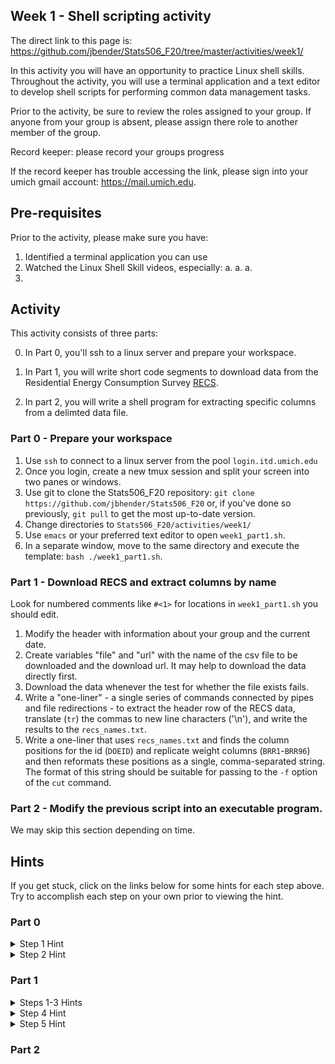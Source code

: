 ## Week 1 - Shell scripting activity

The direct link to this page is:
https://github.com/jbender/Stats506_F20/tree/master/activities/week1/

In this activity you will have an opportunity to practice Linux
shell skills. Throughout the activity, you will use a terminal application
and a text editor to develop shell scripts for performing common data 
management tasks.

Prior to the activity, be sure to review the roles assigned to your group. 
If anyone from your group is absent, please assign there role to another member
of the group.

Record keeper: please record your groups progress

If the record keeper has trouble accessing the link, please sign into your
umich gmail account: https://mail.umich.edu. 

## Pre-requisites

Prior to the activity, please make sure you have:

1. Identified a terminal application you can use
1. Watched the Linux Shell Skill videos, especially:
  a.
  a.
  a.
2. 

## Activity

This activity consists of three parts:

  0. In Part 0, you'll ssh to a linux server and prepare your workspace.

  1. In Part 1, you will write short code segments to download data from 
the Residential Energy Consumption Survey [RECS](). 

  2. In part 2, you will write a shell program for extracting specific columns
  from a delimted data file. 


### Part 0 - Prepare your workspace

1. Use `ssh` to connect to a linux server from the pool `login.itd.umich.edu`
1. Once you login, create a new tmux session and split your screen into two panes
or windows.
1. Use git to clone the Stats506_F20 repository:
`git clone https://github.com/jbhender/Stats506_F20`
or, if you've done so previously, `git pull` to get the most up-to-date version.
1. Change directories to `Stats506_F20/activities/week1/`
1. Use `emacs` or your preferred text editor to open `week1_part1.sh`.
1. In a separate window, move to the same directory and execute the template:
`bash ./week1_part1.sh`.

### Part 1 - Download RECS and extract columns by name

Look for numbered comments like `#<1>` for locations in `week1_part1.sh` 
you should edit. 

1. Modify the header with information about your group and the current date. 
1. Create variables "file" and "url" with the name of the csv file to be downloaded and
   the download url. It may help to download the data directly first. 
1. Download the data whenever the test for whether the file exists fails.
1. Write a "one-liner" - a single series of commands connected by pipes 
   and file redirections - to extract the header row of the RECS data, 
   translate (`tr`) the commas to new line characters ('\n'), 
   and write the results to the `recs_names.txt`. 
1. Write a one-liner that uses `recs_names.txt` and finds the column positions for 
   the id (`DOEID`) and replicate weight columns (`BRR1`-`BRR96`) and then reformats
   these positions as a single, comma-separated string. The format of this string should
be suitable for passing to the `-f` option of the `cut` command. 

### Part 2 - Modify the previous script into an executable program. 

We may skip this section depending on time. 

## Hints

If you get stuck, click on the links below for some hints for each step above.
Try to accomplish each step on your own prior to viewing the hint. 

### Part 0
<details>
  <summary> Step 1 Hint </summary>

  #### Mac Users 
  1. open the 'terminal' application
  2. ssh using your unique name `ssh unique_name@login.itd.umich.edu`
  3. your unique name is the part of your @umich.edu email address prior to the @.

  #### Windows Users
  Use [putty]() and connect to host `login.itd.umich.edu` or 
  the command line interface from [Git for Windows]() and refer to hints b and c
  for Mac Users, above.
  
</details>

<details>
 <summary> Step 2 Hint </summary>

 1. Create a tmux session: `tmux new -s Stats_506`
 2. Split your screen into two panes `cntrl+b %` e.g. `cntrl+b <shift>+5`
 3. To toggle between panes, use `cntrl+b ->` where `->` is an appropriate arrow key
    (left, right, up, or down). 
 4. For small screens, you may prefer windows to panes. In this case,
    use `cntrl+b c` to create a window  and toggle with `cntrl+b n` or `cntrl+b p`.

</details>


### Part 1

<details>
 <summary> Steps 1-3 Hints </summary>

 1. Update the author names and date and remove 'template' from the description. 
 2. Revisit the description after completing all steps.
 3. To download, use `wget` e.g. `wget $url`. 

</details>

<details>
 <summary> Step 4 Hint </summary>
 
 1. Break 1-liners into steps and test as you go:
   - What file will you operate on?
   - What command will extract just the header row?
   - How to pass the header row to a new command?
   - What command will translate commas to new line characters?
   - Where should the output go?
 1. See `man tr`.
 1. If you're not getting new lines from `tr` consider the difference in output
    between: `echo \n` and `echo \\n`. Slashes represent escape characters and often
    need to be repeated when parsed.

</details>
 
<details>
  <summary> Step 5 Hint </summary>

 1. Use `grep` to find matching lines. Review the options `-n, -e, -E`. 
 1. Use a regular expression to match DOEID or starts with BRR. 
 1. See `man cut` used in the next step and review the `-f` option for
    specifying fields. 
 1. Use `cut` to extract just line numbers from the `grep` output.
 1. See `man paste` for options and use an explicit `-` to input to paste from `stdin`.
    For example, create a test file `echo a > test.txt; echo b >> test.txt` and observe
    that `<test.txt paste -s` and `cat test.txt | paste -s -` have the same output.
 
</details>

### Part 2